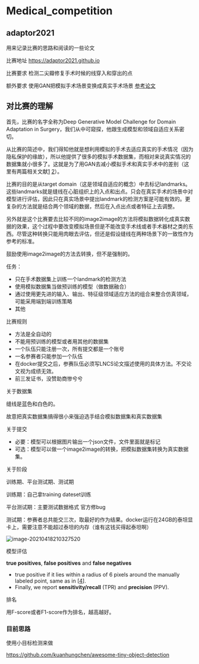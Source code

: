 # Medical_competition
## adaptor2021

用来记录比赛的思路和阅读的一些论文

比赛地址 https://adaptor2021.github.io

比赛要求 检测二尖瓣修复手术时候的线穿入和穿出的点

额外要求 使用GAN把模拟手术场景变换成真实手术场景 [参考论文](https://arxiv.org/abs/1806.03627)

## 对比赛的理解

首先，比赛的名字全称为Deep Generative Model Challenge for Domain Adaptation in Surgery，我们从中可窥探，他跟生成模型和领域自适应关系密切。

从比赛的简述中，我们得知他就是想利用模拟的手术去适应真实的手术情况（因为隐私保护的缘故），所以他提供了很多的模拟手术数据集，而相对来说真实情况的数据集就小很多了。这就是为了用GAN去减小模拟手术和真实手术中的差别（这里有两篇相关文献[1](https://arxiv.org/abs/1806.03627) [2](https://arxiv.org/abs/1906.10011)）。

比赛的目的是从target domain（这是领域自适应的概念）中去标记landmarks。这些landmarks就是缝线在心脏组织上的入点和出点。只会在真实手术的场景中对模型进行评估，因此只在真实场景中提出landmark的检测方案是可能有效的。更复杂的方法就是结合两个领域的数据，然后在入点出点或者特征上去调整。

另外就是这个比赛要去比较不同的image2image的方法将模拟数据转化成真实数据的效果，这个过程中要改变模拟场景但是不能改变手术线或者手术器材之类的东西。尽管这种转换只能用肉眼去评估，但还是假设缝线在两种场景下的一致性作为参考的标准。

鼓励使用image2image的方法去转换，但不是强制的。

任务：

- 只在手术数据集上训练一个landmark的检测方法
- 使用模拟数据集当做预训练的模型（做数据融合）
- 通过使用更先进的输入、输出、特征级领域适应方法的组合来整合仿真领域，可能采用端到端训练策略
- 其他



比赛规则

- 方法是全自动的
- 不能用预训练的模型或者用其他的数据集
- 一个队伍只能注册一次，所有提交都是一个账号
- 一名参赛者只能参加一个队伍
- 在docker提交之后，参赛队伍必须写LNCS论文描述使用的具体方法。不交论文视为成绩无效。
- 前三发证书，没赞助商惨兮兮



关于数据集

缝线是蓝色和白色的。

故意把真实数据集搞得很小来强迫选手结合模拟数据集和真实数据集



关于提交

- 必要：模型可以根据图片输出一个json文件，文件里面就是标记
- 可选：模型可以做一个image2image的转换，把模拟数据集转换为真实数据集。

关于阶段

训练期、平台测试期、测试期

训练期：自己拿training dateset训练

平台测试期：主要测试数据格式 官方修bug

测试期：参赛者总共能交三次，取最好的作为结果。docker运行在24GB的泰坦显卡上，需要注意不能超过泰坦的内存（谁有这钱买得起泰坦啊）

![image-20210418210327520](https://cdn.jsdelivr.net/gh/nekomiao123/pic/img/image-20210418210327520.png)



模型评估

**true positives**, **false positives** and **false negatives**

- true positive    if it lies within a radius of 6 pixels around the manually labeled point, same as in [[4](https://adaptor2021.github.io/#4)]. 
- Finally, we report **sensitivity/recall** (TPR) and **precision** (PPV).

排名

用F-score或者F1-score作为排名，越高越好。

### 目前思路

使用小目标检测来做

https://github.com/kuanhungchen/awesome-tiny-object-detection

